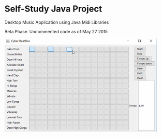 # Self-Study Java Project

Desktop Music Application using Java Midi Libraries

Beta Phase. Uncommented code as of May 27 2015

![](demo/recording1.gif)

